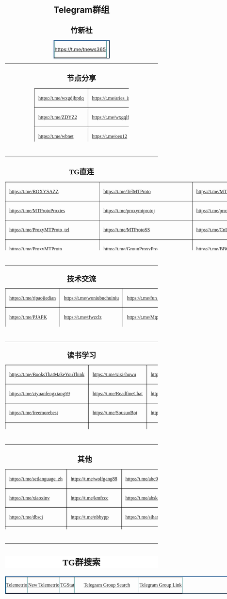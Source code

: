 <h1 align="center">Telegram群组</h1>

<h2 align="center"><b><font face="宋体">
<span style="font-family: 宋体; font-weight: bold; font-size: 18.0000pt">竹新社</span></font></b></h2>

<div align="center">
	<table border="1" cellspacing="2" style="width: 185px; border: 1.5000pt outset rgb(51,102,153)">
		<tr>
			<td valign="center" style="border: 1.0000pt outset rgb(0,102,102); padding: 0.7500pt">
			<p class="MsoNormal" align="center" style="text-align: center">
			<a href="https://t.me/tnews365">https://t.me/tnews365</a></td>
		</tr>
	</table>
</div>

<hr>


<h2 align="center" style="text-align:center;"><b>
<span style="font-family: 宋体; font-weight: bold; font-size: 18.0000pt">
<font face="宋体">节点分享</font></span></b></h2>
<div align="center">
	<table border="1" cellspacing="0" style="border-collapse: collapse; width: 62%; border: medium none" height="175">
		<tr style="height:36.6500pt;">
			<td valign="center" style="width: 33%; border: 1.0000pt solid windowtext; padding-left: 9.7500pt; padding-right: 9.7500pt; padding-top: 4.5000pt; padding-bottom: 4.5000pt">
			<p class="MsoNormal" align="justify" style="text-align: justify; text-justify: inter-ideograph">
			<span style="font-family: 宋体; font-weight: normal; font-size: 12.0000pt">
			<a href="https://t.me/wxgdjbptlq">https://t.me/wxgdjbptlq</a></span></td>
			<td valign="center" style="width: 33%; border: 1.0000pt solid windowtext; padding-left: 9.7500pt; padding-right: 9.7500pt; padding-top: 4.5000pt; padding-bottom: 4.5000pt">
			<p class="MsoNormal" align="justify" style="text-align: justify; text-justify: inter-ideograph">
			<span style="font-family: 宋体; font-weight: normal; font-size: 12.0000pt">
			<a href="https://t.me/aries_init">https://t.me/aries_init</a></span></td>
			<td valign="center" style="width: 34%; border: 1.0000pt solid windowtext; padding-left: 9.7500pt; padding-right: 9.7500pt; padding-top: 4.5000pt; padding-bottom: 4.5000pt">
			<p class="MsoNormal" align="justify" style="text-align: justify; text-justify: inter-ideograph">
			<span style="font-family: 宋体; font-weight: normal; font-size: 12.0000pt">
			<a href="https://t.me/ShareCentrePro">https://t.me/ShareCentrePro</a></span></td>
		</tr>
		<tr style="height:36.6500pt;">
			<td valign="center" style="width: 33%; border-left: 1.0000pt solid windowtext; border-right: 1.0000pt solid windowtext; border-top: medium none; border-bottom: 1.0000pt solid windowtext; padding-left: 9.7500pt; padding-right: 9.7500pt; padding-top: 4.5000pt; padding-bottom: 4.5000pt">
			<p class="MsoNormal" align="justify" style="text-align: justify; text-justify: inter-ideograph">
			<span style="font-family: 宋体; font-size: 12.0000pt">
			<a href="https://t.me/ZDYZ2">https://t.me/ZDYZ2</a></span></td>
			<td valign="center" style="width: 33%; border-left: 1.0000pt solid windowtext; border-right: 1.0000pt solid windowtext; border-top: medium none; border-bottom: 1.0000pt solid windowtext; padding-left: 9.7500pt; padding-right: 9.7500pt; padding-top: 4.5000pt; padding-bottom: 4.5000pt">
			<p class="MsoNormal" align="justify" style="text-align: justify; text-justify: inter-ideograph">
			<span style="font-family: 宋体; font-size: 12.0000pt">
			<a href="https://t.me/wxgqlfx">https://t.me/wxgqlfx</a></span></td>
			<td valign="center" style="width: 34%; border-left: 1.0000pt solid windowtext; border-right: 1.0000pt solid windowtext; border-top: medium none; border-bottom: 1.0000pt solid windowtext; padding-left: 9.7500pt; padding-right: 9.7500pt; padding-top: 4.5000pt; padding-bottom: 4.5000pt">
			<p class="MsoNormal" align="justify" style="text-align: justify; text-justify: inter-ideograph">
			<span style="font-family: 宋体; font-size: 12.0000pt">
			<a href="https://t.me/ZYFXS001">https://t.me/ZYFXS001</a></span></td>
		</tr>
		<tr style="height:34.9500pt;">
			<td valign="center" style="width: 33%; border-left: 1.0000pt solid windowtext; border-right: 1.0000pt solid windowtext; border-top: medium none; border-bottom: 1.0000pt solid windowtext; padding-left: 9.7500pt; padding-right: 9.7500pt; padding-top: 4.5000pt; padding-bottom: 4.5000pt">
			<p class="MsoNormal" align="justify" style="text-align: justify; text-justify: inter-ideograph">
			<span style="font-family: 宋体; font-size: 12.0000pt">
			<a href="https://t.me/wbnet">https://t.me/wbnet</a></span></td>
			<td valign="center" style="width: 33%; border-left: 1.0000pt solid windowtext; border-right: 1.0000pt solid windowtext; border-top: medium none; border-bottom: 1.0000pt solid windowtext; padding-left: 9.7500pt; padding-right: 9.7500pt; padding-top: 4.5000pt; padding-bottom: 4.5000pt">
			<p class="MsoNormal" align="justify" style="text-align: justify; text-justify: inter-ideograph">
			<span style="font-family: 宋体; font-size: 12.0000pt">
			<a href="https://t.me/oeo12">https://t.me/oeo12</a></span></td>
			<td valign="center" style="width: 34%; border-left: 1.0000pt solid windowtext; border-right: 1.0000pt solid windowtext; border-top: medium none; border-bottom: 1.0000pt solid windowtext; padding-left: 9.7500pt; padding-right: 9.7500pt; padding-top: 4.5000pt; padding-bottom: 4.5000pt">
			<p class="MsoNormal" align="justify" style="text-align: justify; text-justify: inter-ideograph">
			<span style="font-family: 宋体; font-size: 12.0000pt">
			<a href="https://t.me/wxgmrjdcc">https://t.me/wxgmrjdcc</a></span></td>
		</tr>
		<tr style="height:38.4000pt;">
			<td valign="center" style="width: 33%; border-left: 1.0000pt solid windowtext; border-right: 1.0000pt solid windowtext; border-top: medium none; border-bottom: 1.0000pt solid windowtext; padding-left: 9.7500pt; padding-right: 9.7500pt; padding-top: 4.5000pt; padding-bottom: 4.5000pt" height="48">
			<p class="MsoNormal" align="justify" style="text-align: justify; text-justify: inter-ideograph">
			<span style="font-family: 宋体; font-size: 12.0000pt">
			<a href="https://t.me/nodpai">https://t.me/nodpai</a></span></td>
			<td valign="center" style="width: 33%; border-left: 1.0000pt solid windowtext; border-right: 1.0000pt solid windowtext; border-top: medium none; border-bottom: 1.0000pt solid windowtext; padding-left: 9.7500pt; padding-right: 9.7500pt; padding-top: 4.5000pt; padding-bottom: 4.5000pt" height="48">
			<p class="MsoNormal" align="justify" style="text-align: justify; text-justify: inter-ideograph">
			<span style="font-family: 宋体; font-size: 12.0000pt">
			<a href="https://t.me/WangCai_1">https://t.me/WangCai_1</a></span></td>
			<td valign="center" style="width: 34%; border-left: 1.0000pt solid windowtext; border-right: 1.0000pt solid windowtext; border-top: medium none; border-bottom: 1.0000pt solid windowtext; padding-left: 9.7500pt; padding-right: 9.7500pt; padding-top: 4.5000pt; padding-bottom: 4.5000pt" height="48">
			<p class="MsoNormal" align="justify" style="text-align: justify; text-justify: inter-ideograph">
			<span style="font-family: 宋体; font-size: 12.0000pt">
			<a href="https://t.me/wxgdfb_bot">https://t.me/wxgdfb_bot</a></span></td>
		</tr>
	</table>
	<p class="MsoNormal" align="justify" style="text-justify: inter-ideograph">　</p>
	<hr></div>
<h2 align="center" style="text-align:center;"><b>
<span style="font-family: 宋体; font-weight: bold; font-size: 18.0000pt">
<font face="宋体">TG直连</font></span></b></h2>
<div align="center">
	<table border="0" style="border-color:inherit; border-collapse: collapse; width: 924px; " height="225">
		<tr style="height:41.4500pt;page-break-inside:avoid;">
			<td valign="center" style="border-left:1px solid windowtext; border-top:1px solid windowtext; width: 307px; padding-left: 9.7500pt; padding-right: 9.7500pt; padding-top: 4.5000pt; padding-bottom: 4.5000pt; border-right-color:windowtext; border-bottom-color:windowtext" height="49">
			<p class="MsoNormal" align="justify" style="text-align: justify; text-justify: inter-ideograph">
			<span style="font-family: 宋体; font-weight: normal; text-decoration: underline; font-size: 12.0000pt">
			<a href="https://t.me/ROXYSAZZ">https://t.me/ROXYSAZZ</a></span></td>
			<td valign="center" style="width: 307px; border-left: 1px solid; border-top: 1px solid windowtext; padding-left: 9.7500pt; padding-right: 9.7500pt; padding-top: 4.5000pt; padding-bottom: 4.5000pt; border-right-color:windowtext; border-bottom-color:windowtext" height="49">
			<p class="MsoNormal" align="justify" style="text-align: justify; text-justify: inter-ideograph">
			<span style="font-family: 宋体; font-weight: normal; font-size: 12.0000pt">
			<a href="https://t.me/TelMTProto">https://t.me/TelMTProto</a></span></td>
			<td valign="center" style="width: 308px; border-left: 1px solid; border-right: 1px solid windowtext; border-top: 1px solid windowtext; padding-left: 9.7500pt; padding-right: 9.7500pt; padding-top: 4.5000pt; padding-bottom: 4.5000pt; border-bottom-color:windowtext" height="49">
			<p class="MsoNormal" align="justify" style="text-align: justify; text-justify: inter-ideograph">
			<span style="font-family: 宋体; font-weight: normal; font-size: 12.0000pt">
			<a href="https://t.me/MTProtoTG">https://t.me/MTProtoTG</a></span></td>
		</tr>
		<tr style="height:41.4500pt;page-break-inside:avoid;">
			<td valign="center" style="width: 307px; border-left: 1px solid windowtext; border-top: 1px solid; padding-left: 9.7500pt; padding-right: 9.7500pt; padding-top: 4.5000pt; padding-bottom: 4.5000pt; border-right-color:windowtext; border-bottom-color:windowtext" height="49">
			<p class="MsoNormal" align="justify" style="text-align: justify; text-justify: inter-ideograph">
			<span style="font-family: 宋体; font-size: 12.0000pt">
			<a href="https://t.me/MTProtoProxies">https://t.me/MTProtoProxies</a></span></td>
			<td valign="center" style="width: 307px; border-left: 1px solid; border-top: 1px solid; padding-left: 9.7500pt; padding-right: 9.7500pt; padding-top: 4.5000pt; padding-bottom: 4.5000pt; border-right-color:windowtext; border-bottom-color:windowtext" height="49">
			<p class="MsoNormal" align="justify" style="text-align: justify; text-justify: inter-ideograph">
			<span style="font-family: 宋体; font-size: 12.0000pt">
			<a href="https://t.me/proxymtprotoj">https://t.me/proxymtprotoj</a></span></td>
			<td valign="center" style="width: 308px; border-left: 1px solid; border-right: 1px solid windowtext; border-top: 1px solid; padding-left: 9.7500pt; padding-right: 9.7500pt; padding-top: 4.5000pt; padding-bottom: 4.5000pt; border-bottom-color:windowtext" height="49">
			<p class="MsoNormal" align="justify" style="text-align: justify; text-justify: inter-ideograph">
			<span style="font-family: 宋体; font-size: 12.0000pt">
			<a href="https://t.me/proxymtprotoir">https://t.me/proxymtprotoir</a></span></td>
		</tr>
		<tr style="height:41.4500pt;page-break-inside:avoid;">
			<td valign="center" style="width: 307px; border-left: 1px solid windowtext; border-top: 1px solid; padding-left: 9.7500pt; padding-right: 9.7500pt; padding-top: 4.5000pt; padding-bottom: 4.5000pt; border-right-color:windowtext; border-bottom-color:windowtext" height="49">
			<p class="MsoNormal" align="justify" style="text-align: justify; text-justify: inter-ideograph">
			<span style="font-family: 宋体; font-size: 12.0000pt">
			<a href="https://t.me/ProxyMTProto_tel">
			https://t.me/ProxyMTProto_tel</a></span></td>
			<td valign="center" style="width: 307px; border-left: 1px solid; border-top: 1px solid; padding-left: 9.7500pt; padding-right: 9.7500pt; padding-top: 4.5000pt; padding-bottom: 4.5000pt; border-right-color:windowtext; border-bottom-color:windowtext" height="49">
			<p class="MsoNormal" align="justify" style="text-align: justify; text-justify: inter-ideograph">
			<span style="font-family: 宋体; font-size: 12.0000pt">
			<a href="https://t.me/MTProtoSS">https://t.me/MTProtoSS</a></span></td>
			<td valign="center" style="width: 308px; border-left: 1px solid; border-right: 1px solid windowtext; border-top: 1px solid; padding-left: 9.7500pt; padding-right: 9.7500pt; padding-top: 4.5000pt; padding-bottom: 4.5000pt; border-bottom-color:windowtext" height="49">
			<p class="MsoNormal" align="justify" style="text-align: justify; text-justify: inter-ideograph">
			<span style="font-family: 宋体; font-size: 12.0000pt">
			<a href="https://t.me/CnLime">https://t.me/CnLime</a></span></td>
		</tr>
		<tr style="height:41.4500pt;page-break-inside:avoid;">
			<td valign="center" style="width: 307px; border-left: 1px solid windowtext; border-top: 1px solid; padding-left: 9.7500pt; padding-right: 9.7500pt; padding-top: 4.5000pt; padding-bottom: 4.5000pt; border-right-color:windowtext; border-bottom-color:windowtext" height="49">
			<p class="MsoNormal" align="justify" style="text-align: justify; text-justify: inter-ideograph">
			<span style="font-family: 宋体; font-size: 12.0000pt">
			<a href="https://t.me/ProxyMTProto">https://t.me/ProxyMTProto</a></span></td>
			<td valign="center" style="width: 307px; border-left: 1px solid; border-top: 1px solid; padding-left: 9.7500pt; padding-right: 9.7500pt; padding-top: 4.5000pt; padding-bottom: 4.5000pt; border-right-color:windowtext; border-bottom-color:windowtext" height="49">
			<p class="MsoNormal" align="justify" style="text-align: justify; text-justify: inter-ideograph">
			<span style="font-family: 宋体; font-size: 12.0000pt">
			<a href="https://t.me/GroupProxyPro">https://t.me/GroupProxyPro</a></span></td>
			<td valign="center" style="width: 308px; border-left: 1px solid; border-right: 1px solid windowtext; border-top: 1px solid; padding-left: 9.7500pt; padding-right: 9.7500pt; padding-top: 4.5000pt; padding-bottom: 4.5000pt; border-bottom-color:windowtext" height="49">
			<p class="MsoNormal" align="justify" style="text-align: justify; text-justify: inter-ideograph">
			<span style="font-family: 宋体; font-size: 12.0000pt">
			<a href="https://t.me/BBCXFR">https://t.me/BBCXFR</a></span></td>
		</tr>
		<tr style="height:32.1000pt;page-break-inside:avoid;">
			<td valign="center" style="width: 307px; border-left: 1px solid windowtext; border-top: 1px solid; border-bottom: 1px solid windowtext; padding-left: 9.7500pt; padding-right: 9.7500pt; padding-top: 4.5000pt; padding-bottom: 4.5000pt; border-right-color:windowtext" height="49">
			<p class="MsoNormal" align="justify" style="text-align: justify; text-justify: inter-ideograph">
			<span style="font-family: 宋体; font-size: 12.0000pt">
			<a href="https://t.me/iCnLime">https://t.me/iCnLime</a></span></td>
			<td valign="center" style="width: 307px; border-left: 1px solid; border-top: 1px solid; border-bottom: 1px solid windowtext; padding-left: 9.7500pt; padding-right: 9.7500pt; padding-top: 4.5000pt; padding-bottom: 4.5000pt; border-right-color:windowtext" height="49">
			<p class="MsoNormal" align="justify" style="text-align:justify;text-justify:inter-ideograph;">
			<font color="#0000FF">
			<span style="font-family: 宋体; font-size: 12.0000pt">&nbsp;</span></font></td>
			<td valign="center" style="width: 308px; border-left: 1px solid; border-right: 1px solid windowtext; border-top: 1px solid; border-bottom: 1px solid windowtext; padding-left: 9.7500pt; padding-right: 9.7500pt; padding-top: 4.5000pt; padding-bottom: 4.5000pt" height="49">
			<p class="MsoNormal" align="justify" style="text-align:justify;text-justify:inter-ideograph;">
			<font color="#0000FF">
			<span style="font-family: 宋体; font-size: 12.0000pt">&nbsp;</span></font></td>
		</tr>
	</table>
	<p class="MsoNormal" align="justify" style="text-justify: inter-ideograph">　</p>
	<hr></div>
<h2 align="center" style="text-align: center; margin-top: 18.0000pt; margin-bottom: 12.0000pt; padding: 0pt">
<b><span style="font-family: 宋体; font-weight: bold; font-size: 18.0000pt">
<font face="宋体">技术交流</font></span></b></h2>
<div align="center">
	<table border="1" cellspacing="0" style="border-collapse: collapse; border: medium none" width="748" height="126">
		<tr>
			<td valign="center" style="border: 1.0000pt solid windowtext; padding-left: 9.7500pt; padding-right: 9.7500pt; padding-top: 4.5000pt; padding-bottom: 4.5000pt" height="42" width="249">
			<p class="MsoNormal" style="text-align: left">
			<span style="font-family: 宋体; font-weight: normal; font-size: 12.0000pt">
			<a href="https://t.me/ripaojiedian">https://t.me/ripaojiedian</a></span></td>
			<td valign="center" style="border: 1.0000pt solid windowtext; padding-left: 9.7500pt; padding-right: 9.7500pt; padding-top: 4.5000pt; padding-bottom: 4.5000pt" height="42" width="249">
			<p class="MsoNormal" style="text-align: left">
			<span style="font-family: 宋体; font-weight: normal; font-size: 12.0000pt">
			<a href="https://t.me/woniubuchuiniu">https://t.me/woniubuchuiniu</a></span></td>
			<td valign="center" style="border: 1.0000pt solid windowtext; padding-left: 9.7500pt; padding-right: 9.7500pt; padding-top: 4.5000pt; padding-bottom: 4.5000pt" height="42" width="250">
			<p class="MsoNormal" style="text-align: left">
			<span style="font-family: 宋体; font-weight: normal; font-size: 12.0000pt">
			<a href="https://t.me/fun_apk">https://t.me/fun_apk</a></span></td>
		</tr>
		<tr>
			<td valign="center" style="border-left: 1.0000pt solid windowtext; border-right: 1.0000pt solid windowtext; border-top: medium none; border-bottom: 1.0000pt solid windowtext; padding-left: 9.7500pt; padding-right: 9.7500pt; padding-top: 4.5000pt; padding-bottom: 4.5000pt" height="42" width="249">
			<p class="MsoNormal" style="text-align: left">
			<span style="font-family: 宋体; font-size: 12.0000pt">
			<a href="https://t.me/PJAPK">https://t.me/PJAPK</a></span></td>
			<td valign="center" style="border-left: 1.0000pt solid windowtext; border-right: 1.0000pt solid windowtext; border-top: medium none; border-bottom: 1.0000pt solid windowtext; padding-left: 9.7500pt; padding-right: 9.7500pt; padding-top: 4.5000pt; padding-bottom: 4.5000pt" height="42" width="249">
			<p class="MsoNormal" style="text-align: left">
			<span style="font-family: 宋体; font-size: 12.0000pt">
			<a href="https://t.me/tfwzclz">https://t.me/tfwzclz</a></span></td>
			<td valign="center" style="border-left: 1.0000pt solid windowtext; border-right: 1.0000pt solid windowtext; border-top: medium none; border-bottom: 1.0000pt solid windowtext; padding-left: 9.7500pt; padding-right: 9.7500pt; padding-top: 4.5000pt; padding-bottom: 4.5000pt" height="42" width="250">
			<p class="MsoNormal" style="text-align: left">
			<span style="font-family: 宋体; font-size: 12.0000pt">
			<a href="https://t.me/Mtprotomm">https://t.me/Mtprotomm</a></span></td>
		</tr>
		<tr>
			<td valign="center" style="border-left: 1.0000pt solid windowtext; border-right: 1.0000pt solid windowtext; border-top: medium none; border-bottom: 1.0000pt solid windowtext; padding-left: 9.7500pt; padding-right: 9.7500pt; padding-top: 4.5000pt; padding-bottom: 4.5000pt" height="42" width="249">
			<p class="MsoNormal" style="text-align: left">
			<span style="font-family: 宋体; font-size: 12.0000pt">
			<a href="https://t.me/PJAPKWin">https://t.me/PJAPKWin</a></span></td>
			<td valign="center" style="border-left: 1.0000pt solid windowtext; border-right: 1.0000pt solid windowtext; border-top: medium none; border-bottom: 1.0000pt solid windowtext; padding-left: 9.7500pt; padding-right: 9.7500pt; padding-top: 4.5000pt; padding-bottom: 4.5000pt" height="42" width="249">
			<p class="MsoNormal" style="text-align: left">
			<span style="font-family: 宋体; font-size: 12.0000pt">
			<a href="https://t.me/fun_exe">https://t.me/fun_exe</a></span></td>
			<td valign="center" style="border-left: 1.0000pt solid windowtext; border-right: 1.0000pt solid windowtext; border-top: medium none; border-bottom: 1.0000pt solid windowtext; padding-left: 9.7500pt; padding-right: 9.7500pt; padding-top: 4.5000pt; padding-bottom: 4.5000pt" height="42" width="250">
			<p class="MsoNormal" style="text-align: left">
			<span style="font-family: 宋体; font-size: 12.0000pt">
			<a href="https://t.me/fun_vpn">https://t.me/fun_vpn</a></span></td>
		</tr>
	</table>
	<p class="MsoNormal" style="text-align: left">　</div>
<hr>
<h2 align="center" style="text-align: center; margin-top: 18.0000pt; margin-bottom: 12.0000pt; padding: 0pt">
<b><span style="font-family: 宋体; font-weight: bold; font-size: 18.0000pt">
<font face="宋体">读书学习</font></span></b></h2>
<div align="center">
	<table border="0" cellspacing="0" style="border-collapse: collapse; border: medium none" height="212">
		<tr>
			<td valign="center" style="border: 1.0000pt solid windowtext; padding-left: 9.7500pt; padding-right: 9.7500pt; padding-top: 4.5000pt; padding-bottom: 4.5000pt" height="53">
			<p class="MsoNormal" style="text-align: left">
			<span style="font-family: 宋体; font-weight: normal; font-size: 12.0000pt">
			<a href="https://t.me/BooksThatMakeYouThink">
			https://t.me/BooksThatMakeYouThink</a></span></td>
			<td valign="center" style="border-left: medium none; border-right: 1.0000pt solid windowtext; border-top: 1.0000pt solid windowtext; border-bottom: 1.0000pt solid windowtext; padding-left: 9.7500pt; padding-right: 9.7500pt; padding-top: 4.5000pt; padding-bottom: 4.5000pt" height="53">
			<p class="MsoNormal" style="text-align: left">
			<span style="font-family: 宋体; font-weight: normal; font-size: 12.0000pt">
			<a href="https://t.me/xixishuwu">https://t.me/xixishuwu</a></span></td>
			<td valign="center" style="border-left: medium none; border-right: 1.0000pt solid windowtext; border-top: 1.0000pt solid windowtext; border-bottom: 1.0000pt solid windowtext; padding-left: 9.7500pt; padding-right: 9.7500pt; padding-top: 4.5000pt; padding-bottom: 4.5000pt" height="53">
			<p class="MsoNormal" style="text-align: left">
			<span style="font-family: 宋体; font-weight: normal; font-size: 12.0000pt">
			<a href="https://t.me/dzsgxs">https://t.me/dzsgxs</a></span></td>
		</tr>
		<tr>
			<td valign="center" style="border-left: 1.0000pt solid windowtext; border-right: 1.0000pt solid windowtext; border-top: medium none; border-bottom: 1.0000pt solid windowtext; padding-left: 9.7500pt; padding-right: 9.7500pt; padding-top: 4.5000pt; padding-bottom: 4.5000pt" height="53">
			<p class="MsoNormal" style="text-align: left">
			<span style="font-family: 宋体; font-size: 12.0000pt">
			<a href="https://t.me/ziyuanfengxiang59">
			https://t.me/ziyuanfengxiang59</a></span></td>
			<td valign="center" style="border-left: medium none; border-right: 1.0000pt solid windowtext; border-top: medium none; border-bottom: 1.0000pt solid windowtext; padding-left: 9.7500pt; padding-right: 9.7500pt; padding-top: 4.5000pt; padding-bottom: 4.5000pt" height="53">
			<p class="MsoNormal" style="text-align: left">
			<span style="font-family: 宋体; font-size: 12.0000pt">
			<a href="https://t.me/ReadfineChat">https://t.me/ReadfineChat</a></span></td>
			<td valign="center" style="border-left: medium none; border-right: 1.0000pt solid windowtext; border-top: medium none; border-bottom: 1.0000pt solid windowtext; padding-left: 9.7500pt; padding-right: 9.7500pt; padding-top: 4.5000pt; padding-bottom: 4.5000pt" height="53">
			<p class="MsoNormal" style="text-align: left">
			<span style="font-family: 宋体; font-size: 12.0000pt">
			<a href="https://t.me/TGeBook">https://t.me/TGeBook</a></span></td>
		</tr>
		<tr>
			<td valign="center" style="border-left: 1.0000pt solid windowtext; border-right: 1.0000pt solid windowtext; border-top: medium none; border-bottom: 1.0000pt solid windowtext; padding-left: 9.7500pt; padding-right: 9.7500pt; padding-top: 4.5000pt; padding-bottom: 4.5000pt" height="53">
			<p class="MsoNormal" style="text-align: left">
			<span style="font-family: 宋体; font-size: 12.0000pt">
			<a href="https://t.me/freemorebest">https://t.me/freemorebest</a></span></td>
			<td valign="center" style="border-left: medium none; border-right: 1.0000pt solid windowtext; border-top: medium none; border-bottom: 1.0000pt solid windowtext; padding-left: 9.7500pt; padding-right: 9.7500pt; padding-top: 4.5000pt; padding-bottom: 4.5000pt" height="53">
			<p class="MsoNormal" style="text-align: left">
			<span style="font-family: 宋体; font-size: 12.0000pt">
			<a href="https://t.me/SousuoBot">https://t.me/SousuoBot</a></span></td>
			<td valign="center" style="border-left: medium none; border-right: 1.0000pt solid windowtext; border-top: medium none; border-bottom: 1.0000pt solid windowtext; padding-left: 9.7500pt; padding-right: 9.7500pt; padding-top: 4.5000pt; padding-bottom: 4.5000pt" height="53">
			<p class="MsoNormal" style="text-align: left">
			<span style="font-family: 宋体; font-size: 12.0000pt">
			<a href="https://t.me/Readfine">https://t.me/Readfine</a></span></td>
		</tr>
		<tr>
			<td valign="center" style="border-left: 1.0000pt solid windowtext; border-right: 1.0000pt solid windowtext; border-top: medium none; border-bottom: 1.0000pt solid windowtext; padding-left: 9.7500pt; padding-right: 9.7500pt; padding-top: 4.5000pt; padding-bottom: 4.5000pt" height="53">
			<p class="MsoNormal" style="text-align: left">
			<span style="font-family: 宋体; font-size: 12.0000pt">
			<a href="https://t.me/dedao2019">https://t.me/dedao2019</a></span></td>
			<td valign="center" style="border-left: medium none; border-right: 1.0000pt solid windowtext; border-top: medium none; border-bottom: 1.0000pt solid windowtext; padding-left: 9.7500pt; padding-right: 9.7500pt; padding-top: 4.5000pt; padding-bottom: 4.5000pt" height="53">
			<p class="MsoNormal" style="text-align: left">
			<span style="font-family: 宋体; font-size: 12.0000pt">
			<a href="https://t.me/dzsgx">https://t.me/dzsgx</a></span></td>
			<td valign="center" style="border-left: medium none; border-right: 1.0000pt solid windowtext; border-top: medium none; border-bottom: 1.0000pt solid windowtext; padding-left: 9.7500pt; padding-right: 9.7500pt; padding-top: 4.5000pt; padding-bottom: 4.5000pt" height="53">
			<p class="MsoNormal" style="text-align:left;">
			<span style="font-family: 宋体; font-size: 12.0000pt">&nbsp;</span></td>
		</tr>
	</table>
	<p class="MsoNormal" style="text-align: left">　</p>
	<hr>
</div>
<h2 align="center" style="text-align:center;">　<b><span style="font-family: 宋体; font-weight: bold; font-size: 18.0000pt"><font face="宋体">其他</font></span></b></h2>
<div align="center">
	<table border="0" cellspacing="0" style="border-collapse: collapse; border: medium none" height="198" width="690">
		<tr>
			<td valign="center" style="border: 1.0000pt solid windowtext; padding-left: 9.7500pt; padding-right: 9.7500pt; padding-top: 4.5000pt; padding-bottom: 4.5000pt" height="46" width="230">
			<p class="MsoNormal" style="text-align: left">
			<span style="font-family: 宋体; font-weight: normal; font-size: 12.0000pt">
			<a href="https://t.me/setlanguage_zh">https://t.me/setlanguage_zh</a></span></td>
			<td valign="center" style="border-left: medium none; border-right: 1.0000pt solid windowtext; border-top: 1.0000pt solid windowtext; border-bottom: 1.0000pt solid windowtext; padding-left: 9.7500pt; padding-right: 9.7500pt; padding-top: 4.5000pt; padding-bottom: 4.5000pt" height="46" width="230">
			<p class="MsoNormal" style="text-align: left">
			<span style="font-family: 宋体; font-weight: normal; font-size: 12.0000pt">
			<a href="https://t.me/wolfgang88">https://t.me/wolfgang88</a></span></td>
			<td valign="center" style="border-left: medium none; border-right: 1.0000pt solid windowtext; border-top: 1.0000pt solid windowtext; border-bottom: 1.0000pt solid windowtext; padding-left: 9.7500pt; padding-right: 9.7500pt; padding-top: 4.5000pt; padding-bottom: 4.5000pt" height="46" width="230">
			<p class="MsoNormal" style="text-align: left">
			<span style="font-family: 宋体; font-weight: normal; font-size: 12.0000pt">
			<a href="https://t.me/abc999222">https://t.me/abc999222</a></span></td>
		</tr>
		<tr>
			<td valign="center" style="border-left: 1.0000pt solid windowtext; border-right: 1.0000pt solid windowtext; border-top: medium none; border-bottom: 1.0000pt solid windowtext; padding-left: 9.7500pt; padding-right: 9.7500pt; padding-top: 4.5000pt; padding-bottom: 4.5000pt" height="46" width="230">
			<p class="MsoNormal" style="text-align: left">
			<span style="font-family: 宋体; font-size: 12.0000pt">
			<a href="https://t.me/xiaoxinv">https://t.me/xiaoxinv</a></span></td>
			<td valign="center" style="border-left: medium none; border-right: 1.0000pt solid windowtext; border-top: medium none; border-bottom: 1.0000pt solid windowtext; padding-left: 9.7500pt; padding-right: 9.7500pt; padding-top: 4.5000pt; padding-bottom: 4.5000pt" height="46" width="230">
			<p class="MsoNormal" style="text-align: left">
			<span style="font-family: 宋体; font-size: 12.0000pt">
			<a href="https://t.me/kmfccc">https://t.me/kmfccc</a></span></td>
			<td valign="center" style="border-left: medium none; border-right: 1.0000pt solid windowtext; border-top: medium none; border-bottom: 1.0000pt solid windowtext; padding-left: 9.7500pt; padding-right: 9.7500pt; padding-top: 4.5000pt; padding-bottom: 4.5000pt" height="46" width="230">
			<p class="MsoNormal" style="text-align: left">
			<span style="font-family: 宋体; font-size: 12.0000pt">
			<a href="https://t.me/abskoop">https://t.me/abskoop</a></span></td>
		</tr>
		<tr>
			<td valign="center" style="border-left: 1.0000pt solid windowtext; border-right: 1.0000pt solid windowtext; border-top: medium none; border-bottom: 1.0000pt solid windowtext; padding-left: 9.7500pt; padding-right: 9.7500pt; padding-top: 4.5000pt; padding-bottom: 4.5000pt" height="46" width="230">
			<p class="MsoNormal" style="text-align: left">
			<span style="font-family: 宋体; font-size: 12.0000pt">
			<a href="https://t.me/dbscj">https://t.me/dbscj</a></span></td>
			<td valign="center" style="border-left: medium none; border-right: 1.0000pt solid windowtext; border-top: medium none; border-bottom: 1.0000pt solid windowtext; padding-left: 9.7500pt; padding-right: 9.7500pt; padding-top: 4.5000pt; padding-bottom: 4.5000pt" height="46" width="230">
			<p class="MsoNormal" style="text-align: left">
			<span style="font-family: 宋体; font-size: 12.0000pt">
			<a href="https://t.me/nbbypp">https://t.me/nbbypp</a></span></td>
			<td valign="center" style="border-left: medium none; border-right: 1.0000pt solid windowtext; border-top: medium none; border-bottom: 1.0000pt solid windowtext; padding-left: 9.7500pt; padding-right: 9.7500pt; padding-top: 4.5000pt; padding-bottom: 4.5000pt" height="46" width="230">
			<p class="MsoNormal" style="text-align: left">
			<span style="font-family: 宋体; font-size: 12.0000pt">
			<a href="https://t.me/sihanxiaodian">https://t.me/sihanxiaodian</a></span></td>
		</tr>
		<tr>
			<td valign="center" style="border-left: 1.0000pt solid windowtext; border-right: 1.0000pt solid windowtext; border-top: medium none; border-bottom: 1.0000pt solid windowtext; padding-left: 9.7500pt; padding-right: 9.7500pt; padding-top: 4.5000pt; padding-bottom: 4.5000pt" height="46" width="230">
			<p class="MsoNormal" style="text-align: left">
			<span style="font-family: 宋体; font-size: 12.0000pt">
			<a href="https://t.me/TgTrillion">https://t.me/TgTrillion</a></span></td>
			<td valign="center" style="border-left: medium none; border-right: 1.0000pt solid windowtext; border-top: medium none; border-bottom: 1.0000pt solid windowtext; padding-left: 9.7500pt; padding-right: 9.7500pt; padding-top: 4.5000pt; padding-bottom: 4.5000pt" height="46" width="230">
			<p class="MsoNormal" style="text-align: left">
			<span style="font-family: 宋体; font-size: 12.0000pt">
			<a href="https://t.me/qwjhfx">https://t.me/qwjhfx</a></span></td>
			<td valign="center" style="border-left: medium none; border-right: 1.0000pt solid windowtext; border-top: medium none; border-bottom: 1.0000pt solid windowtext; padding-left: 9.7500pt; padding-right: 9.7500pt; padding-top: 4.5000pt; padding-bottom: 4.5000pt" height="46" width="230">
			<p class="MsoNormal" style="text-align: left">
			<span style="font-family: 宋体; font-size: 12.0000pt">
			<a href="https://t.me/ZXYSXNONE">https://t.me/ZXYSXNONE</a></span></td>
		</tr>
		<tr>
			<td valign="center" style="border-left: 1.0000pt solid windowtext; border-right: 1.0000pt solid windowtext; border-top: medium none; border-bottom: 1.0000pt solid windowtext; padding-left: 9.7500pt; padding-right: 9.7500pt; padding-top: 4.5000pt; padding-bottom: 4.5000pt" height="46" width="230">
			<p class="MsoNormal" style="text-align: left">
			<span style="font-family: 宋体; font-size: 12.0000pt">
			<a href="https://t.me/MiResources">https://t.me/MiResources</a></span></td>
			<td valign="center" style="border-left: medium none; border-right: 1.0000pt solid windowtext; border-top: medium none; border-bottom: 1.0000pt solid windowtext; padding-left: 9.7500pt; padding-right: 9.7500pt; padding-top: 4.5000pt; padding-bottom: 4.5000pt" height="46" width="230">
			<p class="MsoNormal" style="text-align: left">
			<span style="font-family: 宋体; font-size: 12.0000pt">
			<a href="https://t.me/xiaoshuwu">https://t.me/xiaoshuwu</a></span></td>
			<td valign="center" style="border-left: medium none; border-right: 1.0000pt solid windowtext; border-top: medium none; border-bottom: 1.0000pt solid windowtext; padding-left: 9.7500pt; padding-right: 9.7500pt; padding-top: 4.5000pt; padding-bottom: 4.5000pt" height="46" width="230">
			<p class="MsoNormal" style="text-align: left">
			<span style="font-family: 宋体; font-size: 12.0000pt">
			<a href="https://t.me/dbxzs">https://t.me/dbxzs</a></span></td>
		</tr>
		<tr>
			<td valign="center" style="border-left: 1.0000pt solid windowtext; border-right: 1.0000pt solid windowtext; border-top: medium none; border-bottom: 1.0000pt solid windowtext; padding-left: 9.7500pt; padding-right: 9.7500pt; padding-top: 4.5000pt; padding-bottom: 4.5000pt" height="47" width="230">
			<p class="MsoNormal" style="text-indent: 0.0000pt; text-align: left; margin-left: 0.0000pt">
			<span style="font-family:宋体;color:rgb(0,0,255);font-size:12.0000pt;">
			<a href="https://t.me/pjrjzy">https://t.me/pjrjzy</a></span></td>
			<td valign="center" style="border-left: medium none; border-right: 1.0000pt solid windowtext; border-top: medium none; border-bottom: 1.0000pt solid windowtext; padding-left: 9.7500pt; padding-right: 9.7500pt; padding-top: 4.5000pt; padding-bottom: 4.5000pt" height="47" width="230">
			<p class="MsoNormal" style="text-indent: 0.0000pt; text-align: left; margin-left: 0.0000pt">
			<span style="font-family: 宋体; font-size: 12.0000pt"><br>
　</span></td>
			<td valign="center" style="border-left: medium none; border-right: 1.0000pt solid windowtext; border-top: medium none; border-bottom: 1.0000pt solid windowtext; padding: 0.7500pt" height="47" width="230">
			<p class="MsoNormal" style="text-align:left;">
			<span style="font-family: 宋体; font-size: 12.0000pt">&nbsp;</span></td>
		</tr>
	</table>
</div>
<p class="MsoNormal"><span style="font-family: Calibri; font-size: 10.5000pt">&nbsp;</span></p>

<hr>

<h1 align="center" style="text-indent: 0.0000pt; text-align: center; margin-left: 0.0000pt; background: rgb(255,255,255)">
<b>
<span style="font-family: 方正粗圆_GBK; color: rgb(0,0,0); letter-spacing: 0.0000pt; font-weight: bold; text-transform: none; font-style: normal; font-size: 24.0000pt; background: rgb(255,255,255)">

<font face="方正粗圆_GBK">TG群搜索</font></span></b></h1>

<div align="center">
	<table border="1" cellspacing="2" style="width: 760px; border: 1.5000pt outset rgb(51,102,153)">
		<tr>
			<td valign="center" style="border: 1.0000pt outset rgb(0,102,102); padding: 0.7500pt">
			<p class="MsoNormal" align="center" style="text-align: center">
			<span style="font-family: Verdana; font-style: normal; font-size: 12.0000pt">
			<a href="https://telemetr.io/en/channels">Telemetrio</a></span></td>
			<td valign="center" style="border: 1.0000pt outset rgb(0,102,102); padding: 0.7500pt">
			<p align="center"><a href="https://new.telemetr.io/en/channels">
			<span style="font-family: Verdana; font-style: normal; font-size: 12.0000pt">
			New Telemetrio</span></a></td>
			<td valign="center" style="border: 1.0000pt outset rgb(0,102,102); padding: 0.7500pt">
			<p class="MsoNormal" align="center" style="text-align: center">
			<span style="font-family: Verdana; font-style: normal; font-size: 12.0000pt">
			<a href="https://tgstat.com/">TGStat</a></span></td>
			<td valign="center" style="border: 1.0000pt outset rgb(0,102,102); padding: 0.7500pt" width="209">
			<p class="MsoNormal" align="center" style="text-align: center">
			<span style="font-family: Verdana; font-style: normal; font-size: 12.0000pt">
			<a href="https://www.tg-me.com/">Telegram Group Search</a></span></td>
			<td valign="center" style="border: 1.0000pt outset rgb(0,102,102); padding: 0.7500pt">
			<p class="MsoNormal" align="center" style="text-align: center">
			<span style="font-family: Verdana; font-style: normal; font-size: 12.0000pt">
			<a href="https://www.hottg.com/">Telegram Group Link</a></span></td>
		</tr>
	</table>
</div>




